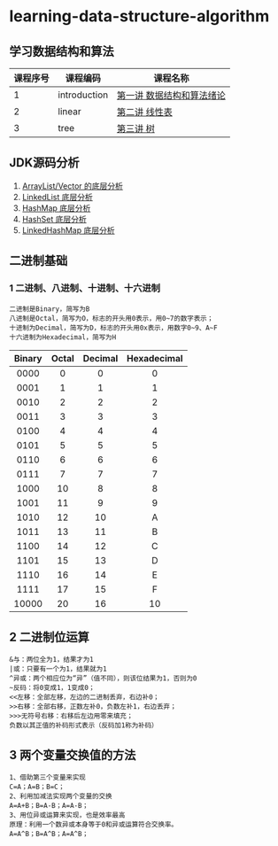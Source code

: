 # learning-data-structure-algorithm

## 学习数据结构和算法

课程序号 | 课程编码 | 课程名称
---|---|---
1 | introduction | [第一讲 数据结构和算法绪论](01-introduction.md)
2 | linear | [第二讲 线性表](02-linear.md)
3 | tree | [第三讲 树](03-tree.md)

## JDK源码分析
1. [ArrayList/Vector 的底层分析](https://github.com/duhongming1990/JCSprout/blob/master/MD/ArrayList.md)
2. [LinkedList 底层分析](https://github.com/duhongming1990/JCSprout/blob/master/MD/LinkedList.md)
3. [HashMap 底层分析](https://github.com/duhongming1990/JCSprout/blob/master/MD/HashMap.md)
4. [HashSet 底层分析](https://github.com/duhongming1990/JCSprout/blob/master/MD/collection/HashSet.md)
5. [LinkedHashMap 底层分析](https://github.com/duhongming1990/JCSprout/blob/master/MD/collection/LinkedHashMap.md)

## 二进制基础
### 1 二进制、八进制、十进制、十六进制
    二进制是Binary，简写为B
    八进制是Octal，简写为O，标志的开头用0表示，用0~7的数字表示；
    十进制为Decimal，简写为D，标志的开头用0x表示，用数字0~9、A~F
    十六进制为Hexadecimal，简写为H
Binary | Octal | Decimal |  Hexadecimal
:---:|:---:|:---:|:---:
0000 | 0 | 0 | 0
0001 | 1 | 1 | 1
0010 | 2 | 2 | 2
0011 | 3 | 3 | 3
0100 | 4 | 4 | 4
0101 | 5 | 5 | 5
0110 | 6 | 6 | 6
0111 | 7 | 7 | 7
1000 | 10 | 8 | 8
1001 | 11 | 9 | 9
1010 | 12 | 10 | A
1011 | 13 | 11 | B
1100 | 14 | 12 | C
1101 | 15 | 13 | D
1110 | 16 | 14 | E
1111 | 17 | 15 | F
10000 | 20 | 16 | 10

## 2 二进制位运算
    &与：两位全为1，结果才为1
    |或：只要有一个为1，结果就为1
    ^异或：两个相应位为“异”（值不同），则该位结果为1，否则为0
    ~反码：将0变成1，1变成0；
    <<左移：全部左移，左边的二进制丢弃，右边补0；
    >>右移：全部右移，正数左补0，负数左补1，右边丢弃；
    >>>无符号右移：右移后左边用零来填充；
    负数以其正值的补码形式表示（反码加1称为补码）

## 3 两个变量交换值的方法
    1、借助第三个变量来实现
    C=A；A=B；B=C；
    2、利用加减法实现两个变量的交换
    A=A+B；B=A-B；A=A-B；
    3、用位异或运算来实现，也是效率最高
    原理：利用一个数异或本身等于0和异或运算符合交换率。
    A=A^B；B=A^B；A=A^B；


